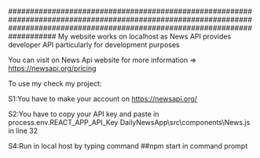 ###################################################################################################################################################################################
My website works on localhost as News API provides developer API particularly for development purposes

You can visit on News Api website for more information => https://newsapi.org/pricing

To use my check my project:

S1:You have to make your account on https://newsapi.org/ 

S2:You have to copy your API key and paste in process.env.REACT_APP_API_Key DailyNewsApp\src\components\News.js in line 32 

S4:Run in local host by typing command ##npm start in command prompt
